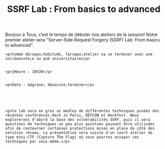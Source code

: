 ﻿---
title: "SSRF Lab : From basics to advanced"
date_fr: Vendredi 4 octobre
time: 18h30
room: PLT-3775
---

<p>Bonjour à Tous, c&rsquo;est le temps de d&eacute;buter nos ateliers de la session! Notre premier atelier sera "Server-Side Request Forgery (SSRF) Lab: From basics to advanced".</p>


	<p>Comme d&rsquo;habitude, l&rsquo;atelier va se terminer avec une soir&eacute;e au pub universitaire</p>


	<p>🔔Heure : 18h30</p>


	<p>Date : &Agrave; d&eacute;terminer</p>





	<p>Ce lab sera en gros un medley de différentes techniques pusées des récentes conférences Hack in Paris, DEFCON et Hackfest. Nous explorerons d'abord la base des vulnérabilités SSRF, puis il sera questions de techniques un peu plus pointues pouvant être utilisées afin de contourner certaines protections mises en place du côté des services réseau. La présentation sera suivie d'un court atelier de type mini-CTF (Capture The Flag) où vous pourrez essayer ces techniques par vous-même.</p>



